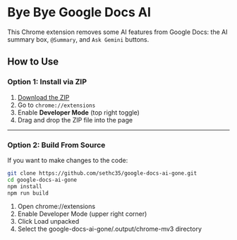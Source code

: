 # Bye Bye Google Docs AI

This Chrome extension removes some AI features from Google Docs: the AI summary box, `@Summary`, and `Ask Gemini` buttons.

## How to Use

### Option 1: Install via ZIP

1. [Download the ZIP](bye-bye-docs-0.0.0-chrome.zip)
2. Go to `chrome://extensions`
3. Enable **Developer Mode** (top right toggle)
4. Drag and drop the ZIP file into the page

---

### Option 2: Build From Source

If you want to make changes to the code:

```bash
git clone https://github.com/sethc35/google-docs-ai-gone.git
cd google-docs-ai-gone
npm install
npm run build
```

1. Open chrome://extensions
2. Enable Developer Mode (upper right corner)
3. Click Load unpacked
4. Select the google-docs-ai-gone/.output/chrome-mv3 directory
